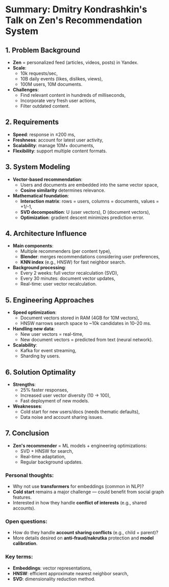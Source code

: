 # Summary: Dmitry Kondrashkin's Talk on Zen's Recommendation System

## 1. Problem Background
- **Zen** = personalized feed (articles, videos, posts) in Yandex.
- **Scale**:
  - 10k requests/sec,
  - 10B daily events (likes, dislikes, views),
  - 100M users, 10M documents.
- **Challenges**:
  - Find relevant content in hundreds of milliseconds,
  - Incorporate very fresh user actions,
  - Filter outdated content.

## 2. Requirements
- **Speed**: response in ≤200 ms,
- **Freshness**: account for latest user activity,
- **Scalability**: manage 10M+ documents,
- **Flexibility**: support multiple content formats.

## 3. System Modeling
- **Vector-based recommendation**:
  - Users and documents are embedded into the same vector space,
  - **Cosine similarity** determines relevance.
- **Mathematical foundation**:
  - **Interaction matrix**: rows = users, columns = documents, values = +1/-1,
  - **SVD decomposition**: U (user vectors), D (document vectors),
  - **Optimization**: gradient descent minimizes prediction error.

## 4. Architecture Influence
- **Main components**:
  - Multiple recommenders (per content type),
  - **Blender**: merges recommendations considering user preferences,
  - **KNN index** (e.g., HNSW) for fast neighbor search.
- **Background processing**:
  - Every 2 weeks: full vector recalculation (SVD),
  - Every 30 minutes: document vector updates,
  - Real-time: user vector recalculation.

## 5. Engineering Approaches
- **Speed optimization**:
  - Document vectors stored in RAM (4GB for 10M vectors),
  - HNSW narrows search space to ~10k candidates in 10–20 ms.
- **Handling new data**:
  - New user vectors = real-time,
  - New document vectors = predicted from text (neural network).
- **Scalability**:
  - Kafka for event streaming,
  - Sharding by users.

## 6. Solution Optimality
- **Strengths**:
  - 25% faster responses,
  - Increased user vector diversity (10 → 100),
  - Fast deployment of new models.
- **Weaknesses**:
  - Cold start for new users/docs (needs thematic defaults),
  - Data noise and account sharing issues.

## 7. Conclusion
- **Zen's recommender** = ML models + engineering optimizations:
  - SVD + HNSW for search,
  - Real-time adaptation,
  - Regular background updates.

### Personal thoughts:
- Why not use **transformers** for embeddings (common in NLP)?
- **Cold start** remains a major challenge — could benefit from social graph features.
- Interested in how they handle **conflict of interests** (e.g., shared accounts).

### Open questions:
- How do they handle **account sharing conflicts** (e.g., child + parent)?
- More details desired on **anti-fraud/nakrutka** protection and **model calibration**.

### Key terms:
- **Embeddings**: vector representations,
- **HNSW**: efficient approximate nearest neighbor search,
- **SVD**: dimensionality reduction method.
